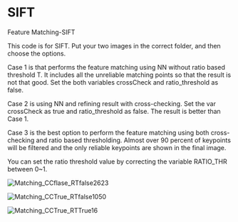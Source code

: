 # SIFT
Feature Matching-SIFT

This code is for SIFT. Put your two images in the correct folder, and then choose the options.

Case 1 is that performs the feature matching using NN without ratio based threshold T. It includes all the 
unreliable matching points so that the result is not that good. Set the both variables crossCheck and 
ratio_threshold as false.

Case 2 is using NN and refining result with cross-checking. Set the var crossCheck as true and ratio_threshold
as false. The result is better than Case 1.

Case 3 is the best option to perform the feature matching using both cross-checking and ratio based thresholding. 
Almost over 90 percent of keypoints will be filtered and the only reliable keypoints are shown in the final image. 

You can set the ratio threshold value by correcting the variable RATIO_THR between 0~1. 

![Matching_CCflase_RTfalse2623](https://user-images.githubusercontent.com/44967760/106306860-f5524b80-62a1-11eb-9af4-10d0d4232a5e.png)

![Matching_CCTrue_RTfalse1050](https://user-images.githubusercontent.com/44967760/106307052-35193300-62a2-11eb-8b05-724de1914b9c.png)

![Matching_CCTrue_RTTrue16](https://user-images.githubusercontent.com/44967760/106307064-377b8d00-62a2-11eb-955b-d38ebca2ce7d.png)
